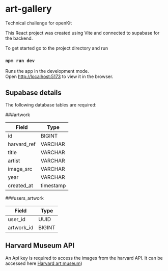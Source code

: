 # art-gallery
Technical challenge for openKit

This React project was created using Vite and connected to supabase for the backend.

To get started go to the project directory and run 

### `npm run dev`

Runs the app in the development mode.\
Open [http://localhost:5173](http://localhost:5173) to view it in the browser.


## Supabase details

The following database tables are required:

###artwork

| Field            | Type      |
| ---------------- | --------- |
| id               | BIGINT    |
| harvard_ref      | VARCHAR   |
| title            | VARCHAR   |
| artist           | VARCHAR   |
| image_src        | VARCHAR   |
| year             | VARCHAR   |
| created_at       | timestamp |

###users_artwork

| Field            | Type      |
| ---------------- | --------- |
| user_id          | UUID      |
| artwork_id       | BIGINT    |


## Harvard Museum API

An Api key is required to access the images from the harvard API. It can be accessed here [Harvard art museum](https://www.harvardartmuseums.org/collections/api))
